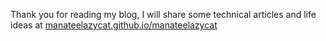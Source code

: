Thank you for reading my blog, I will share some technical articles and life ideas at [manateelazycat.github.io/manateelazycat](https://manateelazycat.github.io)
